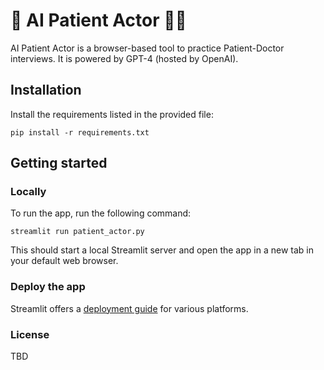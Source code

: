 # 🤒 AI Patient Actor 🧑‍⚕️

AI Patient Actor is a browser-based tool to practice Patient-Doctor interviews. It is powered by GPT-4 (hosted by OpenAI).

## Installation

Install the requirements listed in the provided file:

```
pip install -r requirements.txt
```

## Getting started

### Locally

To run the app, run the following command:

```
streamlit run patient_actor.py
```

This should start a local Streamlit server and open the app in a new tab in your default web browser.

### Deploy the app

Streamlit offers a [deployment guide](https://discuss.streamlit.io/t/streamlit-deployment-guide-wiki/5099/1) for various platforms.

### License

TBD
